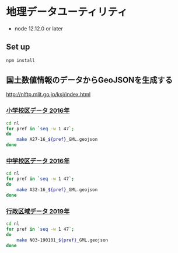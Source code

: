 # 地理データユーティリティ

- node 12.12.0 or later

## Set up

```sh
npm install
```

## 国土数値情報のデータからGeoJSONを生成する

http://nlftp.mlit.go.jp/ksj/index.html

### [小学校区データ 2016年](http://nlftp.mlit.go.jp/ksj/gml/datalist/KsjTmplt-A27-v2_1.html)

```sh
cd nl
for pref in `seq -w 1 47`;
do
    make A27-16_${pref}_GML.geojson
done
```

### [中学校区データ 2016年](http://nlftp.mlit.go.jp/ksj/gml/datalist/KsjTmplt-A32-v2_0.html)

```sh
cd nl
for pref in `seq -w 1 47`;
do
    make A32-16_${pref}_GML.geojson
done
```

### [行政区域データ 2019年](http://nlftp.mlit.go.jp/ksj/gml/datalist/KsjTmplt-N03-v2_3.html)

```sh
cd nl
for pref in `seq -w 1 47`;
do
    make N03-190101_${pref}_GML.geojson
done
```
